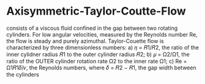 # Axisymmetric-Taylor-Coutte-Flow
consists of a viscous fluid confined in the gap between two rotating cylinders. For low angular velocities, measured by the Reynolds number Re, the flow is steady and purely azimuthal. Taylor-Couette flow is characterized by three dimensionless numbers: a) 𝜂 = 𝑅1/𝑅2, the ratio of the inner cylidner radius 𝑅1 to the outer cylinder radius 𝑅2; b) 𝜇 = Ω2/Ω1, the ratio of the OUTER cylinder rotation rate Ω2 to the inner rate Ω1; c) Re = Ω1𝑅1𝛿/𝜈, the Reynolds numbers, where 𝛿 = 𝑅2 − 𝑅1, the gap width between the cylinders
